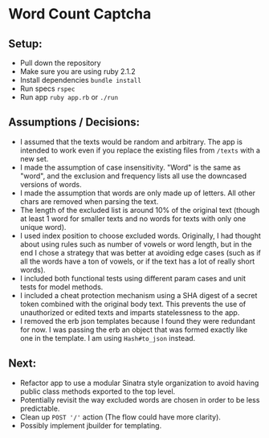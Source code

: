 # Word Count Captcha

## Setup:
- Pull down the repository
- Make sure you are using ruby 2.1.2
- Install dependencies `bundle install`
- Run specs `rspec`
- Run app `ruby app.rb` or `./run`

## Assumptions / Decisions:
- I assumed that the texts would be random and arbitrary.  The app is intended to work even if you replace the existing files from `/texts` with a new set.
- I made the assumption of case insensitivity.  "Word" is the same as "word", and the exclusion and frequency lists all use the downcased versions of words.
- I made the assumption that words are only made up of letters.  All other chars are removed when parsing the text.
- The length of the excluded list is around 10% of the original text (though at least 1 word for smaller texts and no words for texts with only one unique word).
- I used index position to choose excluded words.  Originally, I had thought about using rules such as number of vowels or word length, but in the end I chose a strategy that was better at avoiding edge cases (such as if all the words have a ton of vowels, or if the text has a lot of really short words).
- I included both functional tests using different param cases and unit tests for model methods.
- I included a cheat protection mechanism using a SHA digest of a secret token combined with the original body text.  This prevents the use of unauthorized or edited texts and imparts statelessness to the app.
- I removed the erb json templates because I found they were redundant for now.  I was passing the erb an object that was formed exactly like one in the template.  I am using `Hash#to_json` instead.

## Next:
- Refactor app to use a modular Sinatra style organization to avoid having public class methods exported to the top level.
- Potentially revisit the way excluded words are chosen in order to be less predictable.
- Clean up `POST '/'` action (The flow could have more clarity).
- Possibly implement jbuilder for templating.
